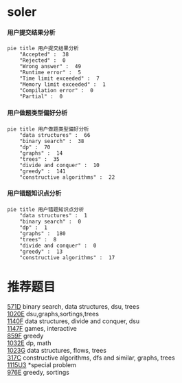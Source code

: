 # soler

<!-- tabs:start -->



#### **用户提交结果分析**

```mermaid
pie title 用户提交结果分析
    "Accepted" :  38
    "Rejected" :  0
    "Wrong answer" :  49
    "Runtime error" :  5
    "Time limit exceeded" :  7
    "Memory limit exceeded" :  1
    "Compilation error" :  0
    "Partial" :  0
```

#### **用户做题类型偏好分析**

```mermaid
pie title 用户做题类型偏好分析
    "data structures" :  66
    "binary search" :  38
    "dp" :  70
    "graphs" :  14
    "trees" :  35
    "divide and conquer" :  10
    "greedy" :  141
    "constructive algorithms" :  22
```
#### **用户错题知识点分析**

```mermaid
pie title 用户错题知识点分析
    "data structures" :  1
    "binary search" :  0
    "dp" :  1
    "graphs" :  180
    "trees" :  8
    "divide and conquer" :  0
    "greedy" :  13
    "constructive algorithms" :  17
```



<!-- tabs:end -->
# 推荐题目
[571D](https://codeforces.com/contest/571/problem/D)		binary search,
                        data structures,
                        dsu,
                        trees		  
[1020E](https://codeforces.com/contest/1020/problem/E)		dsu,graphs,sortings,trees		  
[1140F](https://codeforces.com/contest/1140/problem/F)		data structures,
                        divide and conquer,
                        dsu		  
[1147F](https://codeforces.com/contest/1147/problem/F)		games,
                        interactive		  
[859F](https://codeforces.com/contest/859/problem/F)		greedy		  
[1032E](https://codeforces.com/contest/1032/problem/E)		dp,
                        math		  
[1023G](https://codeforces.com/contest/1023/problem/G)		data structures,
                        flows,
                        trees		  
[317C](https://codeforces.com/contest/317/problem/C)		constructive algorithms,
                        dfs and similar,
                        graphs,
                        trees		  
[1115U3](https://codeforces.com/contest/1115U/problem/3)		*special problem		  
[976E](https://codeforces.com/contest/976/problem/E)		greedy,
                        sortings		  
